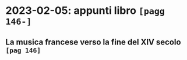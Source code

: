 # 2023-02-05: appunti libro `[pagg 146-]`

## La musica francese verso la fine del XIV secolo `[pag 146]`